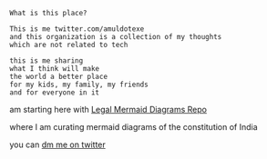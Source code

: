 
``` text
What is this place?

This is me twitter.com/amuldotexe
and this organization is a collection of my thoughts
which are not related to tech

this is me sharing
what I think will make
the world a better place
for my kids, my family, my friends
and for everyone in it

```

am starting here with [Legal Mermaid Diagrams Repo](https://github.com/before-i-go/law-diagrams)

where I am curating mermaid diagrams of the constitution of India

you can [dm me on twitter](twitter.com/amuldotexe)


